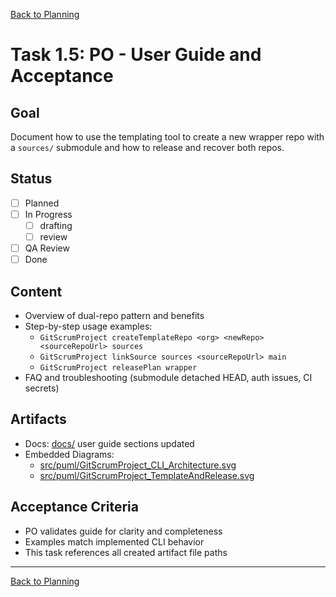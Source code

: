 <!--
SPDX-License-Identifier: AGPL-3.0-only + AI-GPL-Addendum
Copyright (c) 2025 The Web4Articles Authors
Copyleft: See AGPLv3 (./LICENSE) and AI-GPL Addendum (./AI-GPL.md)
Backlinks: /LICENSE , /AI-GPL.md
Use of `scrum.pmo` roles/process docs with AI is subject to AI-GPL copyleft unless dual-licensed.
-->

[Back to Planning](./planning.md)

# Task 1.5: PO - User Guide and Acceptance

## Goal
Document how to use the templating tool to create a new wrapper repo with a `sources/` submodule and how to release and recover both repos.

## Status
- [ ] Planned
- [ ] In Progress
  - [ ] drafting
  - [ ] review
- [ ] QA Review
- [ ] Done

## Content
- Overview of dual-repo pattern and benefits
- Step-by-step usage examples:
  - `GitScrumProject createTemplateRepo <org> <newRepo> <sourceRepoUrl> sources`
  - `GitScrumProject linkSource sources <sourceRepoUrl> main`
  - `GitScrumProject releasePlan wrapper`
- FAQ and troubleshooting (submodule detached HEAD, auth issues, CI secrets)

## Artifacts
- Docs: [docs/](../../../docs/) user guide sections updated
- Embedded Diagrams:
  - [src/puml/GitScrumProject_CLI_Architecture.svg](../../../src/puml/GitScrumProject_CLI_Architecture.svg)
  - [src/puml/GitScrumProject_TemplateAndRelease.svg](../../../src/puml/GitScrumProject_TemplateAndRelease.svg)

## Acceptance Criteria
- PO validates guide for clarity and completeness
- Examples match implemented CLI behavior
- This task references all created artifact file paths

---

[Back to Planning](./planning.md)